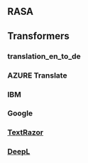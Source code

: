 

## RASA

## Transformers

### translation_en_to_de

### AZURE Translate

### IBM

### Google

### [TextRazor](https://www.textrazor.com/)

### [DeepL](https://www.deepl.com/translator)


